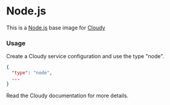 # Node.js

This is a [Node.js](https://nodejs.org/) base image for [Cloudy](https://github.com/cloud-cli/cloudy)

### Usage

Create a Cloudy service configuration and use the type "node".

```json
{
  "type": "node",
  ...
}
```

Read the Cloudy documentation for more details.

